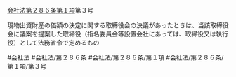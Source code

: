 [会社法第２８６条第１項](会社法＿＿＿＿第２８６条第１項)第３号

現物出資財産の価額の決定に関する取締役会の決議があったときは、当該取締役会に議案を提案した取締役（指名委員会等設置会社にあっては、取締役又は執行役）として法務省令で定めるもの


#会社法
#会社法/第２８６条
#会社法/第２８６条/第１項
#会社法/第２８６条/第１項/第３号
